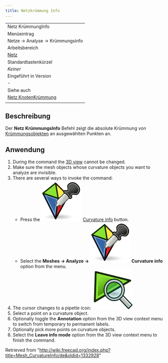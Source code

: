```yaml
---
title: Netzkrümmung Info
---
```


|                                                                           |
| ------------------------------------------------------------------------- |
| Netz KrümmungInfo                                                         |
| Menüeintrag                                                               |
| Netze → Analyse → Krümmungsinfo                                           |
| Arbeitsbereich                                                            |
| [Netz](/Mesh_Workbench/de "Mesh Workbench/de")                            |
| Standardtastenkürzel                                                      |
| _Keiner_                                                                  |
| Eingeführt in Version                                                     |
| -                                                                         |
| Siehe auch                                                                |
| [Netz KnotenKrümmung](/Mesh_VertexCurvature/de "Mesh VertexCurvature/de") |
|                                                                           |

## Beschreibung

Der **Netz KrümmungsInfo** Befehl zeigt die absolute Krümmung von [Krümmungsobjekten](/Mesh_VertexCurvature/de "Mesh VertexCurvature/de") an ausgewählten Punkten an.

## Anwendung

1. During the command the [3D view](/3D_view "3D view") cannot be changed.
2. Make sure the mesh objects whose curvature objects you want to analyze are invisible.
3. There are several ways to invoke the command:
   - Press the ![](/src/assets/images/Mesh_CurvatureInfo.svg) [Curvature info](/Mesh_CurvatureInfo "Mesh CurvatureInfo") button.
   - Select the **Meshes → Analyze → ![](/src/assets/images/Mesh_CurvatureInfo.svg) Curvature info** option from the menu.
4. The cursor changes to a pipette icon: ![](/src/assets/images/Mesh_EvaluateFacet.svg)
5. Select a point on a curvature object.
6. Optionally toggle the **Annotation** option from the 3D view context menu to switch from temporary to permanent labels.
7. Optionally pick more points on curvature objects.
8. Select the **Leave info mode** option from the 3D view context menu to finish the command.

Retrieved from "<http://wiki.freecad.org/index.php?title=Mesh_CurvatureInfo/de&oldid=1332928>"

